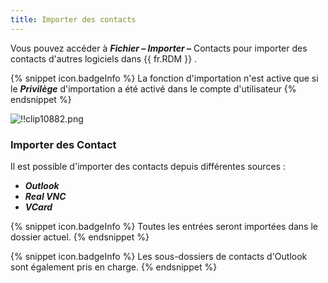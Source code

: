 ```yaml
---
title: Importer des contacts
---
```

Vous pouvez accéder à ***Fichier – Importer –*** Contacts   pour importer des contacts d'autres logiciels dans {{ fr.RDM }} . 

{% snippet icon.badgeInfo %} 
La fonction d'importation n'est active que si le ***Privilège*** d'importation a été activé dans le compte d'utilisateur 
{% endsnippet %}
 
![!!clip10882.png](https://webdevolutions.azureedge.net/docs/fr/rdm/windows/clip10882.png) 

### Importer des Contact 

Il est possible d'importer des contacts depuis différentes sources :  

* ***Outlook*** 
* ***Real VNC*** 
* ***VCard*** 

{% snippet icon.badgeInfo %} 
Toutes les entrées seront importées dans le dossier actuel. 
{% endsnippet %}
 
{% snippet icon.badgeInfo %} 
Les sous-dossiers de contacts d'Outlook sont également pris en charge. 
{% endsnippet %}
 

